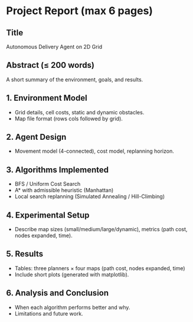 # Project Report (max 6 pages)

## Title
Autonomous Delivery Agent on 2D Grid

## Abstract (≤ 200 words)
A short summary of the environment, goals, and results.

## 1. Environment Model
- Grid details, cell costs, static and dynamic obstacles.
- Map file format (rows cols followed by grid).

## 2. Agent Design
- Movement model (4-connected), cost model, replanning horizon.

## 3. Algorithms Implemented
- BFS / Uniform Cost Search
- A* with admissible heuristic (Manhattan)
- Local search replanning (Simulated Annealing / Hill-Climbing)

## 4. Experimental Setup
- Describe map sizes (small/medium/large/dynamic), metrics (path cost, nodes expanded, time).

## 5. Results
- Tables: three planners × four maps (path cost, nodes expanded, time)
- Include short plots (generated with matplotlib).

## 6. Analysis and Conclusion
- When each algorithm performs better and why.
- Limitations and future work.